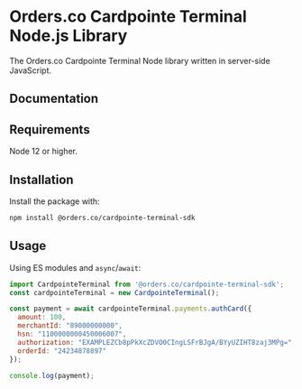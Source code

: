 # Orders.co Cardpointe Terminal Node.js Library

The Orders.co Cardpointe Terminal Node library written in server-side JavaScript.

## Documentation

## Requirements

Node 12 or higher.

## Installation

Install the package with:

```sh
npm install @orders.co/cardpointe-terminal-sdk

```

## Usage

<!-- prettier-ignore -->
Using ES modules and `async`/`await`:

```js
import CardpointeTerminal from '@orders.co/cardpointe-terminal-sdk';
const cardpointeTerminal = new CardpointeTerminal();

const payment = await cardpointeTerminal.payments.authCard({
  amount: 100,
  merchantId: "89000000000",
  hsn: "1100000000450006007",
  authorization: "EXAMPLEZCb8pPkXcZDVO0CIngLSFrBJgA/BYyUZIHT8zaj3MPg=",
  orderId: "24234878897"
});

console.log(payment);
```
